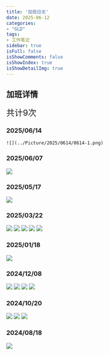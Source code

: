 ```yaml
---
title: '加班日志'
date: 2025-06-12
categories:
- "GLD"
tags:
- 工作笔记
sidebar: true
isFull: false
isShowComments: false
isShowIndex: true
isShowDetailImg: true
---
```


## 加班详情

<span style="font-size:22px;">共计9次</span>

### 2025/06/14
    ![](../Picture/2025/0614/0614-1.png)

### 2025/06/07
   ![](../Picture/2025/0607/0607-1.png)

### 2025/05/17
   ![](../Picture/2025/0517/0517-1.png)

### 2025/03/22
   ![](../Picture/2025/0322/0322-1.png)
   ![](../Picture/2025/0322/0322-2.png)
   ![](../Picture/2025/0322/0322-3.png)
   ![](../Picture/2025/0322/0322-4.png)
   ![](../Picture/2025/0322/0322-5.png)

### 2025/01/18
   ![](../Picture/2025/0118/0118-1.png)

### 2024/12/08
   ![](../Picture/2024/1208/1208-1.png)
   ![](../Picture/2024/1208/1208-2.png)
   ![](../Picture/2024/1208/1208-3.png)
   ![](../Picture/2024/1208/1208-4.png)

### 2024/10/20
   ![](../Picture/2024/1020/1020-1.png)
   ![](../Picture/2024/1020/1020-2.png)
   ![](../Picture/2024/1020/1020-3.png)

### 2024/08/18
   ![](../Picture/2024/0818/0818-1.png)

 